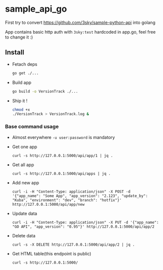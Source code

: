 # sample_api_go

First try to convert https://github.com/3sky/sample-python-api into golang

App contains basic http auth with `3sky:test` hardcoded in app.go, feel free to change it :) 

## Install

- Fetach deps

  ```bash
  go get ./...
  ```

- Build app

  ```bash
  go build -o VersionTrack ./...
  ```

- Ship it !

  ```bash
  chmod +x
  ./VersionTrack > VersionTrack.log &
  ```

### Base command usage

- Almost everywhere `-u user:password` is mandatory

- Get one app

  ```commandline
  curl -s http://127.0.0.1:5000/api/app/1 | jq .
  ```

- Get all app

  ```commandline
  curl -s http://127.0.0.1:5000/api/apps | jq .
  ```

- Add new app

  ```commandline
  curl -i -H "Content-Type: application/json" -X POST -d '{"app_name": "Some App", "app_version": "2.123", "update_by": "Kuba", "environment": "dev", "branch": "hotfix"}' http://127.0.0.1:5000/api/app/new
  ```

- Update data
  
  ```commandline
  curl -i -H "Content-Type: application/json" -X PUT -d '{"app_name": "GO API", "app_version": "0.95"}' http://127.0.0.1:5000/api/app/2
  ```

- Delete data

  ```commandline
  curl -s -X DELETE http://127.0.0.1:5000/api/app/2 | jq .
  ```

- Get HTML table(this endpoint is public)

  ```commandline
  curl -s http://127.0.0.1:5000/
  ```


